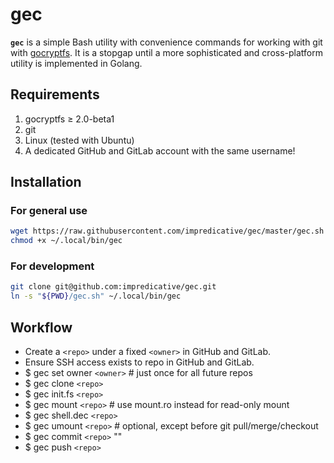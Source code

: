# gec

**`gec`** is a simple Bash utility with convenience commands for working with git with [gocryptfs](https://github.com/rfjakob/gocryptfs).
It is a stopgap until a more sophisticated and cross-platform utility is implemented in Golang.

## Requirements
1. gocryptfs ≥ 2.0-beta1
1. git
1. Linux (tested with Ubuntu)
1. A dedicated GitHub and GitLab account with the same username!

## Installation
### For general use
```bash
wget https://raw.githubusercontent.com/impredicative/gec/master/gec.sh -O ~/.local/bin/gec
chmod +x ~/.local/bin/gec
```
### For development
```bash
git clone git@github.com:impredicative/gec.git
ln -s "${PWD}/gec.sh" ~/.local/bin/gec
```

## Workflow
* Create a `<repo>` under a fixed `<owner>` in GitHub and GitLab.
* Ensure SSH access exists to repo in GitHub and GitLab.
* $ gec set owner `<owner>`  # just once for all future repos
* $ gec clone `<repo>`
* $ gec init.fs `<repo>`
* $ gec mount `<repo>`  # use mount.ro instead for read-only mount
* $ gec shell.dec `<repo>`
* $ gec umount `<repo>`  # optional, except before git pull/merge/checkout
* $ gec commit `<repo>` "<non-secret commit message>"
* $ gec push `<repo>`

